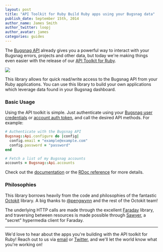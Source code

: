 ```yaml
---
layout: post
title: "API Toolkit for Ruby Build Ruby apps using your Bugsnag data"
publish_date: September 15th, 2014
author_name: James Smith
author_twitter: loopj
author_avatar: james
categories: guides
---
```


The [Bugsnag API](https://docs.bugsnag.com/api/data-access/) already gives you a powerful way to interact with your Bugsnag errors, projects and other data, but today we're making things even easier with the release of our [API Toolkit for Ruby](https://github.com/bugsnag/bugsnag-api-ruby/).

![](/img/posts/ruby-api-toolkit.png)

This library allows for quick read/write access to the Bugsnag API from your Ruby applications. You can use this library to build your own applications which leverage data found in your Bugsnag dashboard.


### Basic Usage

Using the API toolkit is simple. Just authenticate using your [Bugsnag user credentials](https://www.bugsnag.com/docs/api#user-authentication) or [account auth token](https://www.bugsnag.com/docs/api#account-authentication), and call the desired API methods. For example:

```ruby
# Authenticate with the Bugsnag API
Bugsnag::Api.configure do |config|
  config.email = "example@example.com"
  config.password = "password"
end

# Fetch a list of my Bugsnag accounts
accounts = Bugsnag::Api.accounts
```

Check out the [documentation](https://docs.bugsnag.com/api/data-access/) or the [RDoc reference](http://www.rubydoc.info/gems/bugsnag-api) for more details.


### Philosophies

This library borrows heavily from the code and philosophies of the fantastic [Octokit](https://github.com/octokit/octokit.rb) library. A big thanks to [@pengwynn](https://github.com/pengwynn) and the rest of the Octokit team!

The underlying HTTP calls are made through the excellent [Faraday](https://github.com/lostisland/faraday) library, and traversing between resources is made possible through [Sawyer](https://github.com/lostisland/sawyer), a "secret" hypermedia client for Faraday.

---

We'd love to hear about the apps you're building with the API toolkit for Ruby! Reach out to us via [email](mailto:support@bugsnag.com) or [Twitter](https://twitter.com/bugsnag), and we'll let the world know what you're working on!
